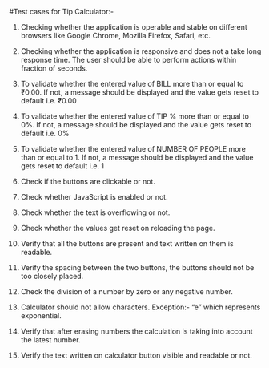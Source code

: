 #Test cases for Tip Calculator:-

1) Checking whether the application is operable and stable on different browsers like Google Chrome, Mozilla Firefox, Safari, etc.

2) Checking whether the application is responsive and does not a take long response time. The user
should be able to perform actions within fraction of seconds.

3) To validate whether the entered value of BILL more than or equal to ₹0.00. If not, a message should be displayed and the value gets reset to default i.e. ₹0.00

4) To validate whether the entered value of TIP % more than or equal to 0%. If not, a message should be displayed and the value gets reset to default i.e. 0%

5) To validate whether the entered value of NUMBER OF PEOPLE more than or equal to 1. If not, a message should be displayed and the value gets reset to default i.e. 1

6) Check if the buttons are clickable or not.

7) Check whether JavaScript is enabled or not.

8) Check whether the text is overflowing or not.

9) Check whether the values get reset on reloading the page.

10) Verify that all the buttons are present and text written on them is readable.

11) Verify the spacing between the two buttons, the buttons should not be too closely placed.

12) Check the division of a number by zero or any negative number.

13) Calculator should not allow characters. Exception:- “e” which represents exponential.

14) Verify that after erasing numbers the calculation is taking into account the latest number.

15) Verify the text written on calculator button visible and readable or not.
